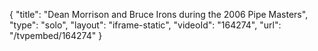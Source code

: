 {
    "title": "Dean Morrison and Bruce Irons during the 2006 Pipe Masters",
    "type": "solo",
    "layout": "iframe-static",
    "videoId": "164274",
    "url": "\/tvpembed\/164274"
}